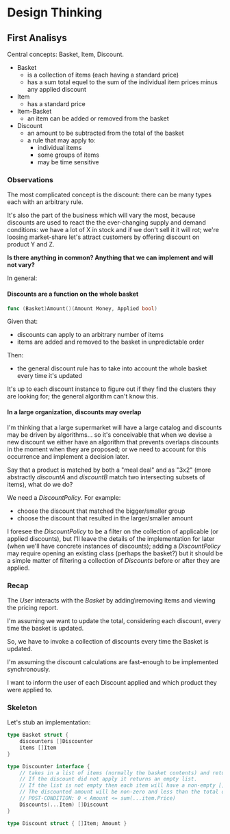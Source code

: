 # Design Thinking

## First Analisys

Central concepts: Basket, Item, Discount.

- Basket
  - is a collection of items (each having a standard price)
  - has a sum total equel to the sum of the individual item prices minus any applied discount
- Item
  - has a standard price
- Item-Basket
  - an item can be added or removed from the basket
- Discount
  - an amount to be subtracted from the total of the basket
  - a rule that may apply to:
    - individual items
    - some groups of items
    - may be time sensitive

### Observations

The most complicated concept is the discount: there can be many types each with an arbitrary rule.

It's also the part of the business which will vary the most, because discounts are used to react the the ever-changing supply and demand conditions: we have a lot of X in stock and if we don't sell it it will rot; we're loosing market-share let's attract customers by offering discount on product Y and Z.

**Is there anything in common? Anything that we can implement and will not vary?**

In general:

#### Discounts are a function on the whole basket

```go
func (Basket)Amount()(Amount Money, Applied bool)
```

Given that:

- discounts can apply to an arbitrary number of items
- items are added and removed to the basket in unpredictable order

Then:

- the general discount rule has to take into account the whole basket every time it's updated

It's up to each discount instance to figure out if they find the clusters they are looking for; the general algorithm can't know this.

#### In a large organization, discounts may overlap

I'm thinking that a large supermarket will have a large catalog and discounts may be driven by algorithms… so it's conceivable that when we devise a new discount we either have an algorithm that prevents overlaps discounts in the moment when they are proposed; or we need to account for this occurrence and implement a decision later.

Say that a product is matched by both a "meal deal" and as "3x2" (more abstractly _discountA_ and _discountB_ match two intersecting subsets of items), what do we do?

We need a _DiscountPolicy_. For example:

- choose the discount that matched the bigger/smaller group
- choose the discount that resulted in the larger/smaller amount

I foresee the _DiscountPolicy_ to be a filter on the collection of applicable (or applied discounts), but I'll leave the details of the implementation for later (when we'll have concrete instances of discounts); adding a _DiscountPolicy_ may require opening an existing class (perhaps the basket?) but it should be a simple matter of filtering a collection of _Discounts_ before or after they are applied.

### Recap

The _User_ interacts with the _Basket_ by adding\removing items and viewing the pricing report.

I'm assuming we want to update the total, considering each discount, every time the basket is updated.

So, we have to invoke a collection of discounts every time the Basket is updated.

I'm assuming the discount calculations are fast-enough to be implemented synchronously.

I want to inform the user of each Discount applied and which product they were applied to.

### Skeleton

Let's stub an implementation:

```go
type Basket struct {
    discounters []Discounter
    items []Item
}

type Discounter interface {
    // takes in a list of items (normally the basket contents) and returns a list of all clusters of items to which the discount applied, together with the Amount to be subtracted
    // If the discount did not apply it returns an empty list.
    // If the list is not empty then each item will have a non-empty []Item
    // The discounted amount will be non-zero and less than the total of discounted prices.
    // POST-CONDITION: 0 < Amount <= sum(...item.Price)
    Discounts(...Item) []Discount
}

type Discount struct { []Item; Amount }
```
